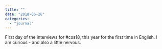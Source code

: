 ```yaml
---
title: ""
date: "2018-06-26"
categories: 
  - "journal"
---
```


First day of the interviews for #cos18, this year for the first time in English. I am curious - and also a little nervous.
